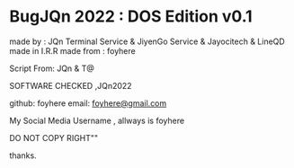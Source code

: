# BugJQn 2022 : DOS Edition v0.1

made by : JQn Terminal Service & JiyenGo Service & Jayocitech & LineQD
made in I.R.R
made from : foyhere

Script From: JQn & T@

SOFTWARE CHECKED ,JQn2022

github: foyhere
email: foyhere@gmail.com

My Social Media Username , allways is foyhere

DO NOT COPY RIGHT""

thanks.
